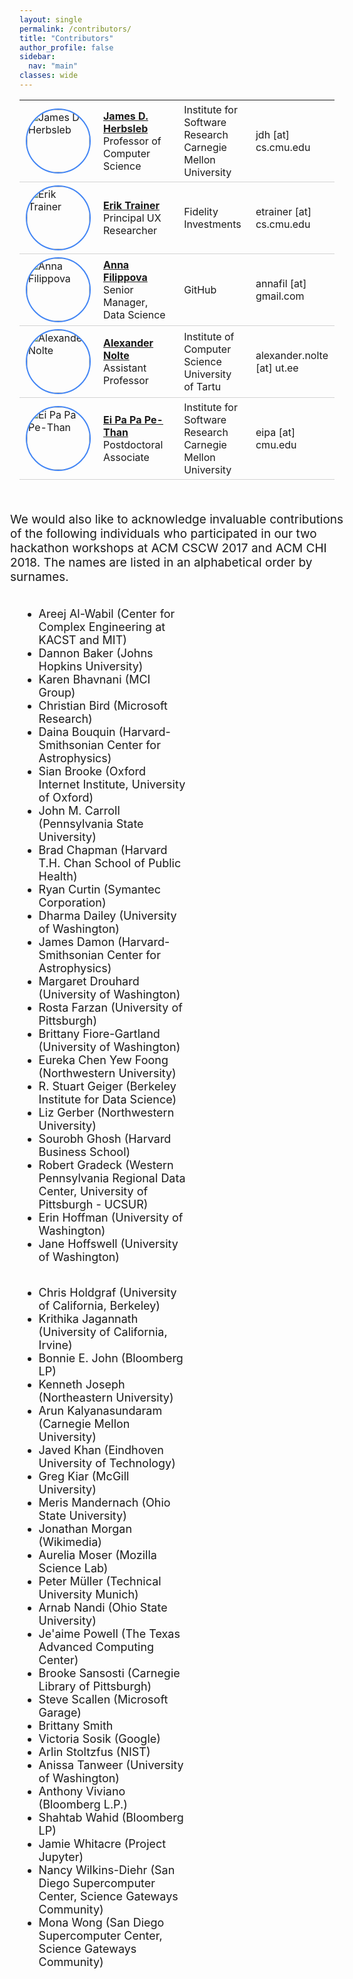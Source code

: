 ```yaml
---
layout: single
permalink: /contributors/
title: "Contributors"
author_profile: false
sidebar:
  nav: "main"
classes: wide
---
```

<style>
    th, td {
        padding: 5px 10px;
        vertical-align: center;
    }
    tr {
        border-bottom: thin solid #d3d3d3;
    }
.ver-line {
    position: absolute;
    display: inline-block;
    height: 100%;
    width: 6px;
    left: 0;
    top:0
}
.ver-color-1 {
    background: #4285F4;
}
.ver-color-2 {
    background:#3b99a7;
}
.ver-color-3 {
    background:#78C257;
}
.ver-color-4 {
    background:#F4B400;
}
.ver-color-5 {
    background:#DB4437;
}
.ver-cell.ver-has-bar {
    position:relative
}
img {
  border-radius: 50%;
}
.row {
  margin-right: -15px;
  margin-left: -15px;
  text-align: left;
}
.col {
  position: relative;
  min-height: 1px;
  padding-right: 15px;
  padding-left: 15px;
  float: left;
  width: 50%;
  text-align: left;
}
.tr-con {
  vertical-align: top;
  border-center: 1px solid #eeeeee;
}
.td-con-1 {
  width: 20%;
  float: left;
}
.td-con-2 {
  width: 30%;
  float: left;
}
img {
  width:100px;
  height:100px;
  border:2px solid #4285F4;
  border-radius: 50%;
}
</style>
<div>
<table style="width: 100%;">
    <tr>
      <td style="width: 15%;">
      <!-- <span class="ver-line ver-color-1"></span> -->
        <img src="/hackathon-planning-kit/images/jherbsleb.jpg" alt="James D Herbsleb">
      </td>
      <td style="width: 35%;">
        <a href="https://herbsleb.org/"><strong>James D. Herbsleb</strong></a><br>Professor of Computer Science
      </td>
      <td style="width: 25%;">Institute for Software Research<br>Carnegie Mellon University</td>
      <td style="width: 25%;">jdh [at] cs.cmu.edu</td>
    </tr>
    <tr>
      <td style="width: 15%;">
        <!-- <span class="ver-line ver-color-1"></span> -->
        <img src="/hackathon-planning-kit/images/erik.jpg" alt="Erik Trainer">
      </td>
      <td style="width: 35%;">
        <a href="https://www.cs.cmu.edu/~etrainer/"><strong>Erik Trainer</strong></a><br>Principal UX Researcher
      </td>
      <td style="width: 25%;">Fidelity Investments</td>
      <td style="width: 25%;">etrainer [at] cs.cmu.edu</td>
    </tr>
    <tr>
      <td style="width: 15%;">
        <!-- <span class="ver-line ver-color-1"></span> -->
        <img src="/hackathon-planning-kit/images/afilippova.jpg" alt="Anna Filippova">
      </td>
      <td style="width: 35%;"><a href="https://www.linkedin.com/in/annafilippova"><strong>Anna Filippova</strong></a><br>Senior Manager, Data Science</td>
      <td style="width: 25%;">GitHub</td>
      <td style="width: 25%;">annafil [at] gmail.com</td>
    </tr>
    <tr>
      <td style="width: 15%;">
        <!-- <span class="ver-line ver-color-1"></span> -->
        <img src="/hackathon-planning-kit/images/anolte.jpg" alt="Alexander Nolte">
      </td>
      <td style="width: 35%;"><a href="http://www.anolte.com"><strong>Alexander Nolte</strong></a><br>Assistant Professor</td>
      <td style="width: 25%;">Institute of Computer Science<br>University of Tartu</td>
      <td style="width: 25%;">alexander.nolte [at] ut.ee</td>
    </tr>
    <tr>
      <td style="width: 15%;">
        <!-- <span class="ver-line ver-color-1"></span> -->
        <img src="/hackathon-planning-kit/images/eipa.jpg" alt="Ei Pa Pa Pe-Than">
      </td>
      <td style="width: 35%;"><a href="https://eipapa.github.io/"><strong>Ei Pa Pa Pe-Than</strong></a><br>Postdoctoral Associate</td>
      <td style="width: 25%;">Institute for Software Research<br>Carnegie Mellon University</td>
      <td style="width: 25%;">eipa [at] cmu.edu</td>
    </tr>
</table>
</div>

<br>
<div class="row">
<p style="font-size:19px;">We would also like to acknowledge invaluable contributions of the following individuals who participated in our two hackathon workshops at ACM CSCW 2017 and ACM CHI 2018. The names are listed in an alphabetical order by surnames.</p>
  <div class="col">
    <ul style="font-size: 18px;">
      <li>Areej Al-Wabil (Center for Complex Engineering at KACST and MIT)</li>
      <li>Dannon Baker (Johns Hopkins University)</li>
      <li>Karen Bhavnani (MCI Group)</li>
      <li>Christian Bird (Microsoft Research)</li>
      <li>Daina Bouquin (Harvard-Smithsonian Center for Astrophysics)</li>
      <li>Sian Brooke (Oxford Internet Institute, University of Oxford)</li>
      <li>John M. Carroll (Pennsylvania State University)</li>
      <li>Brad Chapman (Harvard T.H. Chan School of Public Health)</li>
      <li>Ryan Curtin (Symantec Corporation)</li>
      <li>Dharma Dailey (University of Washington)</li>
      <li>James Damon (Harvard-Smithsonian Center for Astrophysics)</li>
      <li>Margaret Drouhard (University of Washington)</li>
      <li>Rosta Farzan (University of Pittsburgh)</li>
      <li>Brittany Fiore-Gartland (University of Washington)</li>
      <li>Eureka Chen Yew Foong (Northwestern University)</li>
      <li>R. Stuart Geiger (Berkeley Institute for Data Science)</li>
      <li>Liz Gerber (Northwestern University)</li>
      <li>Sourobh Ghosh (Harvard Business School)</li>
      <li>Robert Gradeck (Western Pennsylvania Regional Data Center, University of Pittsburgh - UCSUR)</li>
      <li>Erin Hoffman (University of Washington)</li>
      <li>Jane Hoffswell (University of Washington)</li>
    </ul>
  </div>
  <div class="col">
    <ul style="font-size: 18px;">
      <li>Chris Holdgraf (University of California, Berkeley)</li>
      <li>Krithika Jagannath (University of California, Irvine)</li>
      <li>Bonnie E. John (Bloomberg LP)</li>
      <li>Kenneth Joseph (Northeastern University)</li>
      <li>Arun Kalyanasundaram (Carnegie Mellon University)</li>
      <li>Javed Khan (Eindhoven University of Technology)</li>
      <li>Greg Kiar (McGill University)</li>
      <li>Meris Mandernach (Ohio State University)</li>
      <li>Jonathan Morgan (Wikimedia)</li>
      <li>Aurelia Moser (Mozilla Science Lab)</li>
      <li>Peter Müller (Technical University Munich)</li>
      <li>Arnab Nandi (Ohio State University)</li>
      <li>Je'aime Powell (The Texas Advanced Computing Center)</li>
      <li>Brooke Sansosti (Carnegie Library of Pittsburgh)</li>
      <li>Steve Scallen (Microsoft Garage)</li>
      <li>Brittany Smith</li>
      <li>Victoria Sosik (Google)</li>
      <li>Arlin Stoltzfus (NIST)</li>
      <li>Anissa Tanweer (University of Washington)</li>
      <li>Anthony Viviano (Bloomberg L.P.)</li>
      <li>Shahtab Wahid (Bloomberg LP)</li>
      <li>Jamie Whitacre (Project Jupyter)</li>
      <li>Nancy Wilkins-Diehr (San Diego Supercomputer Center, Science Gateways Community)</li>
      <li>Mona Wong (San Diego Supercomputer Center, Science Gateways Community)</li>
    </ul>
  </div>
</div>
